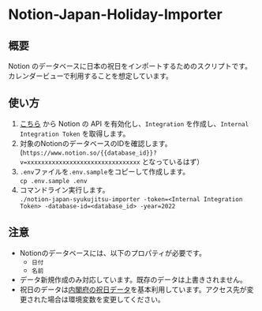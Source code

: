 # Notion-Japan-Holiday-Importer

## 概要

Notion のデータベースに日本の祝日をインポートするためのスクリプトです。カレンダービューで利用することを想定しています。

## 使い方

1. [こちら](https://www.notion.so/my-integrations) から Notion の API を有効化し、`Integration` を作成し、`Internal Integration Token` を取得します。
2. 対象のNotionのデータベースのIDを確認します。(`https://www.notion.so/{{database_id}}?v=xxxxxxxxxxxxxxxxxxxxxxxxxxxxxxxx` となっているはず）
3. `.env`ファイルを`.env.sample`をコピーして作成します。  
  `cp .env.sample .env`
4. コマンドライン実行します。  
   `./notion-japan-syukujitsu-importer -token=<Internal Integration Token> -database-id=<database_id> -year=2022
  `

## 注意

- Notionのデータベースには、以下のプロパティが必要です。
  - `日付`
  - `名前`
- データ新規作成のみ対応しています。既存のデータは上書きされません。
- 祝日のデータは[内閣府の祝日データ](https://www8.cao.go.jp/chosei/shukujitsu/syukujitsu.csv)を基本利用しています。アクセス先が変更された場合は環境変数を変更してください。
